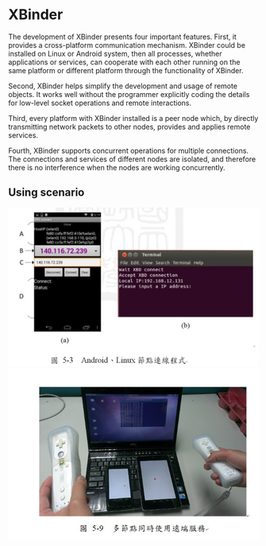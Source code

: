 # XBinder 

The development of XBinder presents four important features. 
First, it provides a cross-platform communication mechanism. XBinder could be installed on Linux or Android system, then all processes, whether applications or services, 
can cooperate with each other running on the same platform or different platform through the functionality of XBinder. 

Second, XBinder helps simplify the development and usage of remote objects. It works well without the programmer explicitly coding the details for low-level socket operations and remote interactions. 

Third, every platform with XBinder installed is a peer node which, by directly transmitting network packets to other nodes, provides and applies remote services. 

Fourth, XBinder supports concurrent operations for multiple connections. The connections and services of different nodes are isolated, and therefore there is no interference when the nodes are working concurrently.

## Using scenario
![image](https://github.com/Stan-Lin/XBinder/blob/master/XBinder-sc0.jpg)
![image](https://github.com/Stan-Lin/XBinder/blob/master/XBinder-sc1.jpg)
